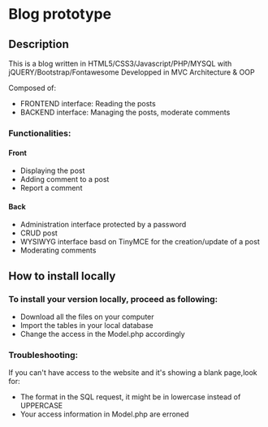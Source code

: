 # Blog prototype

## Description
This is a blog written in HTML5/CSS3/Javascript/PHP/MYSQL with jQUERY/Bootstrap/Fontawesome
Developped in MVC Architecture & OOP

Composed of:
* FRONTEND interface: Reading the posts
* BACKEND interface: Managing the posts, moderate comments

### Functionalities:

#### Front
* Displaying the post
* Adding comment to a post
* Report a comment

#### Back
* Administration interface protected by a password
* CRUD post
* WYSIWYG interface basd on TinyMCE for the creation/update of a post
* Moderating comments

## How to install locally

### To install your version locally, proceed as following:
* Download all the files on your computer
* Import the tables in your local database
* Change the access in the Model.php accordingly

### Troubleshooting:
If you can't have access to the website and it's showing a blank page,look for:
* The format in the SQL request, it might be in lowercase instead of UPPERCASE
* Your access information in Model.php are erroned


